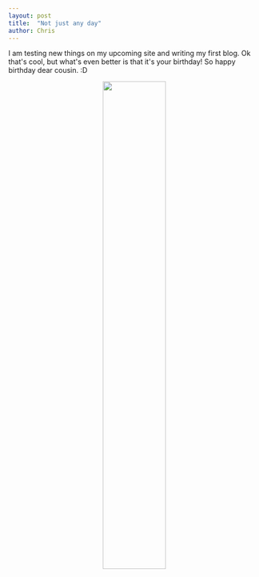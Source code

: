 ```yaml
---
layout: post
title:  "Not just any day"
author: Chris
---
```

I am testing new things on my upcoming site and writing my first blog. Ok that's cool, but what's even better is that it's your birthday! So happy birthday dear cousin. :D

<center><div>
<img src="{{site.url}}/img/carte.jpeg" width="50%" height="50%"/>
</div></center>
